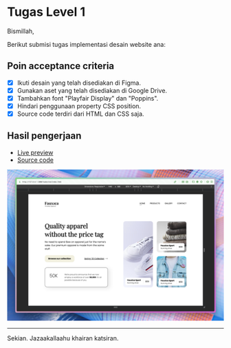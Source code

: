 # Tugas Level 1

Bismillah,

Berikut submisi tugas implementasi desain website ana:

## Poin acceptance criteria

- [x] Ikuti desain yang telah disediakan di Figma.
- [x] Gunakan aset yang telah disediakan di Google Drive.
- [x] Tambahkan font "Playfair Display" dan "Poppins".
- [x] Hindari penggunaan property CSS position.
- [x] Source code terdiri dari HTML dan CSS saja.

## Hasil pengerjaan

- [Live preview](https://snbxhsiid.yusoofsh.id/one)
- [Source code](https://gitlab.com/yusoofsh/snbxhsiid/-/tree/6a68a517a39f6553c3acf8c22ee9f664f840d9b4/tasks/one)

![Tampilan utama](fauxica.png)

---

Sekian. Jazaakallaahu khairan katsiran.
